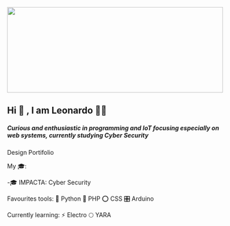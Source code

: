

  <img src="https://user-images.githubusercontent.com/68018921/112022885-747d3680-8b11-11eb-847a-5bbed1371eee.png" width="100%" height="200px">


<h2>Hi 👋 , I am Leonardo 👨‍💻 </h2> 


<h5><p>Curious and enthusiastic in programming and IoT focusing especially on web systems, currently studying Cyber Security</p></h5>

Design Portifolio

My 🎓: 

-🎓 IMPACTA: Cyber Security

Favourites tools:
🐍 Python
🐘 PHP
⭕ CSS
🎛 Arduino

Currently learning:
⚡ Electro
🌕 YARA

